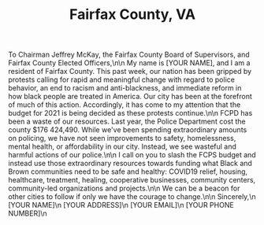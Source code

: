 ---
title: Fairfax County, VA
permalink: "/fairfax"
name: Letter to County Legislature
state: VA
city: Fairfax County
layout: email
recipients:
- braddock@fairfaxcounty.gov
- Jim.Shelton@fairfaxcounty.gov
- chairman@fairfaxcounty.gov
- mason@fairfaxcounty.gov
- Dranesville@FairfaxCounty.gov
- huntermill@fairfaxcounty.gov
- IPAPoliceAuditor@fairfaxcounty.gov
- LeeDist@fairfaxcounty.gov
- mtvernon@fairfaxcounty.gov
- providence@fairfaxcounty.gov
- springfield@fairfaxcounty.gov
- sully@fairfaxcounty.gov
subject: Fairfax County Resident for Defunding FCPD
body: |
  To Chairman Jeffrey McKay, the Fairfax County Board of Supervisors, and Fairfax County Elected Officers,\n\n
  My name is [YOUR NAME], and I am a resident of Fairfax County. This past week, our nation has  been gripped by protests calling for rapid and meaningful change with regard to police behavior, an end to racism and anti-blackness, and immediate reform in how black people are treated in America. Our city has been at the forefront of much of this action. Accordingly, it has come to my attention that the budget for 2021 is being decided as these protests continue.\n\n
  FCPD has been a waste of our resources. Last year, the Police Department cost the county $176 424,490. While we've been spending extraordinary amounts on policing, we have not seen improvements to safety, homelessness, mental health, or affordability in our city. Instead, we see wasteful and harmful actions of our police.\n\n
  I call on you to slash the FCPS budget and instead use those extraordinary resources towards  funding what Black and Brown communities need to be safe and healthy: COVID19 relief,  housing, healthcare, treatment, healing, cooperative businesses, community centers, community-led organizations and projects.\n\n
  We can be a beacon for other cities to follow if only we have the courage to change.\n\n
  Sincerely,\n
  [YOUR NAME]\n
  [YOUR ADDRESS]\n
  [YOUR EMAIL]\n
  [YOUR PHONE NUMBER]\n
---